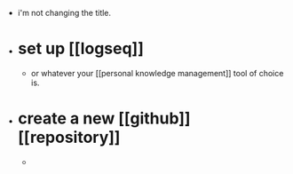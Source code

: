 - i'm not changing the title.
- # set up [[logseq]]
	- or whatever your [[personal knowledge management]] tool of choice is.
- # create a new [[github]] [[repository]]
	-